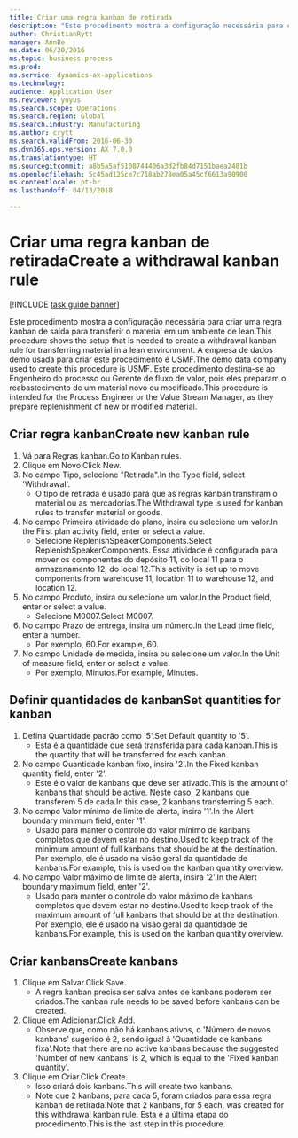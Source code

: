 ```yaml
--- 
title: Criar uma regra kanban de retirada
description: "Este procedimento mostra a configuração necessária para criar uma regra kanban de saída para transferir o material em um ambiente de lean."
author: ChristianRytt
manager: AnnBe
ms.date: 06/20/2016
ms.topic: business-process
ms.prod: 
ms.service: dynamics-ax-applications
ms.technology: 
audience: Application User
ms.reviewer: yuyus
ms.search.scope: Operations
ms.search.region: Global
ms.search.industry: Manufacturing
ms.author: crytt
ms.search.validFrom: 2016-06-30
ms.dyn365.ops.version: AX 7.0.0
ms.translationtype: HT
ms.sourcegitcommit: a8b5a5af5108744406a3d2fb84d7151baea2481b
ms.openlocfilehash: 5c45ad125ce7c718ab278ea05a45cf6613a90900
ms.contentlocale: pt-br
ms.lasthandoff: 04/13/2018

---
```

# <a name="create-a-withdrawal-kanban-rule"></a><span data-ttu-id="5a527-103">Criar uma regra kanban de retirada</span><span class="sxs-lookup"><span data-stu-id="5a527-103">Create a withdrawal kanban rule</span></span>

[!INCLUDE [task guide banner](../../includes/task-guide-banner.md)]

<span data-ttu-id="5a527-104">Este procedimento mostra a configuração necessária para criar uma regra kanban de saída para transferir o material em um ambiente de lean.</span><span class="sxs-lookup"><span data-stu-id="5a527-104">This procedure shows the setup that is needed to create a withdrawal kanban rule for transferring material in a lean environment.</span></span> <span data-ttu-id="5a527-105">A empresa de dados demo usada para criar este procedimento é USMF.</span><span class="sxs-lookup"><span data-stu-id="5a527-105">The demo data company used to create this procedure is USMF.</span></span> <span data-ttu-id="5a527-106">Este procedimento destina-se ao Engenheiro do processo ou Gerente de fluxo de valor, pois eles preparam o reabastecimento de um material novo ou modificado.</span><span class="sxs-lookup"><span data-stu-id="5a527-106">This procedure is intended for the Process Engineer or the Value Stream Manager, as they prepare replenishment of new or modified material.</span></span>


## <a name="create-new-kanban-rule"></a><span data-ttu-id="5a527-107">Criar regra kanban</span><span class="sxs-lookup"><span data-stu-id="5a527-107">Create new kanban rule</span></span>
1. <span data-ttu-id="5a527-108">Vá para Regras kanban.</span><span class="sxs-lookup"><span data-stu-id="5a527-108">Go to Kanban rules.</span></span>
2. <span data-ttu-id="5a527-109">Clique em Novo.</span><span class="sxs-lookup"><span data-stu-id="5a527-109">Click New.</span></span>
3. <span data-ttu-id="5a527-110">No campo Tipo, selecione "Retirada".</span><span class="sxs-lookup"><span data-stu-id="5a527-110">In the Type field, select 'Withdrawal'.</span></span>
    * <span data-ttu-id="5a527-111">O tipo de retirada é usado para que as regras kanban transfiram o material ou as mercadorias.</span><span class="sxs-lookup"><span data-stu-id="5a527-111">The Withdrawal type is used for kanban rules to transfer material or goods.</span></span>  
4. <span data-ttu-id="5a527-112">No campo Primeira atividade do plano, insira ou selecione um valor.</span><span class="sxs-lookup"><span data-stu-id="5a527-112">In the First plan activity field, enter or select a value.</span></span>
    * <span data-ttu-id="5a527-113">Selecione ReplenishSpeakerComponents.</span><span class="sxs-lookup"><span data-stu-id="5a527-113">Select ReplenishSpeakerComponents.</span></span>   <span data-ttu-id="5a527-114">Essa atividade é configurada para mover os componentes do depósito 11, do local 11 para o armazenamento 12, do local 12.</span><span class="sxs-lookup"><span data-stu-id="5a527-114">This activity is set up to move components from warehouse 11, location 11 to warehouse 12, and location 12.</span></span>  
5. <span data-ttu-id="5a527-115">No campo Produto, insira ou selecione um valor.</span><span class="sxs-lookup"><span data-stu-id="5a527-115">In the Product field, enter or select a value.</span></span>
    * <span data-ttu-id="5a527-116">Selecione M0007.</span><span class="sxs-lookup"><span data-stu-id="5a527-116">Select M0007.</span></span>  
6. <span data-ttu-id="5a527-117">No campo Prazo de entrega, insira um número.</span><span class="sxs-lookup"><span data-stu-id="5a527-117">In the Lead time field, enter a number.</span></span>
    * <span data-ttu-id="5a527-118">Por exemplo, 60.</span><span class="sxs-lookup"><span data-stu-id="5a527-118">For example, 60.</span></span>  
7. <span data-ttu-id="5a527-119">No campo Unidade de medida, insira ou selecione um valor.</span><span class="sxs-lookup"><span data-stu-id="5a527-119">In the Unit of measure field, enter or select a value.</span></span>
    * <span data-ttu-id="5a527-120">Por exemplo, Minutos.</span><span class="sxs-lookup"><span data-stu-id="5a527-120">For example, Minutes.</span></span>  

## <a name="set-quantities-for-kanban"></a><span data-ttu-id="5a527-121">Definir quantidades de kanban</span><span class="sxs-lookup"><span data-stu-id="5a527-121">Set quantities for kanban</span></span>
1. <span data-ttu-id="5a527-122">Defina Quantidade padrão como '5'.</span><span class="sxs-lookup"><span data-stu-id="5a527-122">Set Default quantity to '5'.</span></span>
    * <span data-ttu-id="5a527-123">Esta é a quantidade que será transferida para cada kanban.</span><span class="sxs-lookup"><span data-stu-id="5a527-123">This is the quantity that will be transferred for each kanban.</span></span>  
2. <span data-ttu-id="5a527-124">No campo Quantidade kanban fixo, insira '2'.</span><span class="sxs-lookup"><span data-stu-id="5a527-124">In the Fixed kanban quantity field, enter '2'.</span></span>
    * <span data-ttu-id="5a527-125">Este é o valor de kanbans que deve ser ativado.</span><span class="sxs-lookup"><span data-stu-id="5a527-125">This is the amount of kanbans that should be active.</span></span> <span data-ttu-id="5a527-126">Neste caso, 2 kanbans que transferem 5 de cada.</span><span class="sxs-lookup"><span data-stu-id="5a527-126">In this case, 2 kanbans transferring 5 each.</span></span>  
3. <span data-ttu-id="5a527-127">No campo Valor mínimo de limite de alerta, insira '1'.</span><span class="sxs-lookup"><span data-stu-id="5a527-127">In the Alert boundary minimum field, enter '1'.</span></span>
    * <span data-ttu-id="5a527-128">Usado para manter o controle do valor mínimo de kanbans completos que devem estar no destino.</span><span class="sxs-lookup"><span data-stu-id="5a527-128">Used to keep track of the minimum amount of full kanbans that should be at the destination.</span></span> <span data-ttu-id="5a527-129">Por exemplo, ele é usado na visão geral da quantidade de kanbans.</span><span class="sxs-lookup"><span data-stu-id="5a527-129">For example, this is used on the kanban quantity overview.</span></span>  
4. <span data-ttu-id="5a527-130">No campo Valor máximo de limite de alerta, insira '2'.</span><span class="sxs-lookup"><span data-stu-id="5a527-130">In the Alert boundary maximum field, enter '2'.</span></span>
    * <span data-ttu-id="5a527-131">Usado para manter o controle do valor máximo de kanbans completos que devem estar no destino.</span><span class="sxs-lookup"><span data-stu-id="5a527-131">Used to keep track of the maximum amount of full kanbans that should be at the destination.</span></span> <span data-ttu-id="5a527-132">Por exemplo, ele é usado na visão geral da quantidade de kanbans.</span><span class="sxs-lookup"><span data-stu-id="5a527-132">For example, this is used on the kanban quantity overview.</span></span>  

## <a name="create-kanbans"></a><span data-ttu-id="5a527-133">Criar kanbans</span><span class="sxs-lookup"><span data-stu-id="5a527-133">Create kanbans</span></span>
1. <span data-ttu-id="5a527-134">Clique em Salvar.</span><span class="sxs-lookup"><span data-stu-id="5a527-134">Click Save.</span></span>
    * <span data-ttu-id="5a527-135">A regra kanban precisa ser salva antes de kanbans poderem ser criados.</span><span class="sxs-lookup"><span data-stu-id="5a527-135">The kanban rule needs to be saved before kanbans can be created.</span></span>  
2. <span data-ttu-id="5a527-136">Clique em Adicionar.</span><span class="sxs-lookup"><span data-stu-id="5a527-136">Click Add.</span></span>
    * <span data-ttu-id="5a527-137">Observe que, como não há kanbans ativos, o 'Número de novos kanbans' sugerido é 2, sendo igual à 'Quantidade de kanbans fixa'.</span><span class="sxs-lookup"><span data-stu-id="5a527-137">Note that there are no active kanbans because the suggested 'Number of new kanbans' is 2, which is equal to the 'Fixed kanban quantity'.</span></span>  
3. <span data-ttu-id="5a527-138">Clique em Criar.</span><span class="sxs-lookup"><span data-stu-id="5a527-138">Click Create.</span></span>
    * <span data-ttu-id="5a527-139">Isso criará dois kanbans.</span><span class="sxs-lookup"><span data-stu-id="5a527-139">This will create two kanbans.</span></span>  
    * <span data-ttu-id="5a527-140">Note que 2 kanbans, para cada 5, foram criados para essa regra kanban de retirada.</span><span class="sxs-lookup"><span data-stu-id="5a527-140">Note that 2 kanbans, for 5 each, was created for this withdrawal kanban rule.</span></span>  <span data-ttu-id="5a527-141">Esta é a última etapa do procedimento.</span><span class="sxs-lookup"><span data-stu-id="5a527-141">This is the last step in this procedure.</span></span>  


